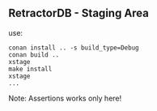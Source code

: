 RetractorDB - Staging Area
-----------------------------------------------------------------------

use:
```
conan install .. -s build_type=Debug
conan build ..
xstage
make install
xstage
...
```

Note: Assertions works only here!
